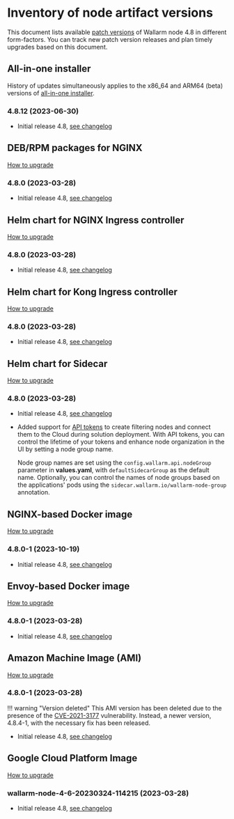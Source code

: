 # Inventory of node artifact versions

This document lists available [patch versions](versioning-policy.md#version-format) of Wallarm node 4.8 in different form-factors. You can track new patch version releases and plan timely upgrades based on this document.

## All-in-one installer

History of updates simultaneously applies to the x86_64 and ARM64 (beta) versions of [all-in-one installer](../installation/nginx/all-in-one.md).

### 4.8.12 (2023-06-30)

* Initial release 4.8, [see changelog](what-is-new.md)

## DEB/RPM packages for NGINX

[How to upgrade](nginx-modules.md)

### 4.8.0 (2023-03-28)

* Initial release 4.8, [see changelog](what-is-new.md)

## Helm chart for NGINX Ingress controller

[How to upgrade](ingress-controller.md)

### 4.8.0 (2023-03-28)

* Initial release 4.8, [see changelog](what-is-new.md)

## Helm chart for Kong Ingress controller

[How to upgrade](kong-ingress-controller.md)

### 4.8.0 (2023-03-28)

* Initial release 4.8, [see changelog](what-is-new.md)

## Helm chart for Sidecar

[How to upgrade](sidecar-proxy.md)

### 4.8.0 (2023-03-28)

* Initial release 4.8, [see changelog](what-is-new.md)
* Added support for [API tokens](../user-guides/nodes/nodes.md#api-and-node-tokens-for-node-creation) to create filtering nodes and connect them to the Cloud during solution deployment. With API tokens, you can control the lifetime of your tokens and enhance node organization in the UI by setting a node group name.

    Node group names are set using the `config.wallarm.api.nodeGroup` parameter in **values.yaml**, with `defaultSidecarGroup` as the default name. Optionally, you can control the names of node groups based on the applications' pods using the `sidecar.wallarm.io/wallarm-node-group` annotation.

## NGINX-based Docker image

[How to upgrade](docker-container.md)

### 4.8.0-1 (2023-10-19)

* Initial release 4.8, [see changelog](what-is-new.md)

## Envoy-based Docker image

[How to upgrade](docker-container.md)

### 4.8.0-1 (2023-03-28)

* Initial release 4.8, [see changelog](what-is-new.md)

## Amazon Machine Image (AMI)

[How to upgrade](cloud-image.md)

### 4.8.0-1 (2023-03-28)

!!! warning "Version deleted"
    This AMI version has been deleted due to the presence of the [CVE-2021-3177](https://nvd.nist.gov/vuln/detail/CVE-2021-3177) vulnerability. Instead, a newer version, 4.8.4-1, with the necessary fix has been released.

* Initial release 4.8, [see changelog](what-is-new.md)

## Google Cloud Platform Image

[How to upgrade](cloud-image.md)

### wallarm-node-4-6-20230324-114215 (2023-03-28)

* Initial release 4.8, [see changelog](what-is-new.md)
